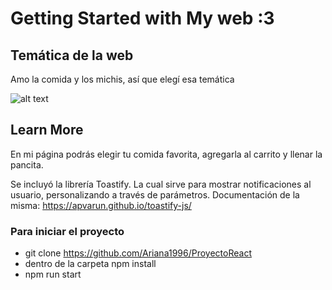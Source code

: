 # Getting Started with My web :3 

## Temática de la web

Amo la comida y los michis, así que elegí esa temática 


![alt text](https://encrypted-tbn0.gstatic.com/images?q=tbn:ANd9GcQbegpPAEMculEYRHeibYGArzOzOVq9IViOuB4Uc-AzofmWaJzwCARW-aW8oRbsXmP7vfc&usqp=CAU)



## Learn More

En mi página podrás elegir tu comida favorita, agregarla al carrito y llenar la pancita. 

Se incluyó la librería Toastify.
La cual sirve para mostrar notificaciones al usuario, personalizando a través de parámetros.
Documentación de la misma: https://apvarun.github.io/toastify-js/

### Para iniciar el proyecto 

- git clone https://github.com/Ariana1996/ProyectoReact
- dentro de la carpeta npm install
- npm run start




